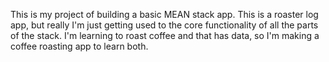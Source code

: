 This is my project of building a basic MEAN stack app. This is a roaster log app, but really I'm just getting used to the core functionality of all the parts of the stack. I'm learning to roast coffee and that has data, so I'm making a coffee roasting app to learn both.
